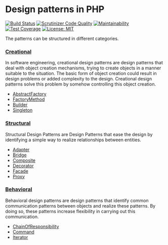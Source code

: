# Design patterns in PHP

[![Build Status](https://travis-ci.org/codenix-sv/design-patterns-php.svg?branch=master)](https://travis-ci.org/codenix-sv/design-patterns-php)
[![Scrutinizer Code Quality](https://scrutinizer-ci.com/g/codenix-sv/design-patterns-php/badges/quality-score.png?b=master)](https://scrutinizer-ci.com/g/codenix-sv/design-patterns-php/?branch=master)
[![Maintainability](https://api.codeclimate.com/v1/badges/29429a3f824e673f144d/maintainability)](https://codeclimate.com/github/codenix-sv/design-patterns-php/maintainability)
[![Test Coverage](https://api.codeclimate.com/v1/badges/29429a3f824e673f144d/test_coverage)](https://codeclimate.com/github/codenix-sv/design-patterns-php/test_coverage)
[![License: MIT](https://img.shields.io/github/license/codenix-sv/design-patterns-php)](https://github.com/codenix-sv/design-patterns-php/blob/master/LICENSE)

The patterns can be structured in different categories.

### [Creational](src/Creational)
In software engineering, creational design patterns are design patterns that
deal with object creation mechanisms, trying to create objects in a manner
suitable to the situation. The basic form of object creation could result in
design problems or added complexity to the design. Creational design patterns
solve this problem by somehow controlling this object creation.

* [AbstractFactory](src/Creational/AbstractFactory)
* [FactoryMethod](src/Creational/FactoryMethod)
* [Builder](src/Creational/Builder)
* [Singleton](src/Creational/Singleton)

### [Structural](src/Structural)
Structural Design Patterns are Design Patterns that ease the 
design by identifying a simple way to realize relationships between entities.

* [Adapter](src/Structural/Adapter)
* [Bridge](src/Structural/Bridge)
* [Composite](src/Structural/Composite)
* [Decorator](src/Structural/Decorator)
* [Facade](src/Structural/Facade)
* [Proxy](src/Structural/Proxy)

### [Behavioral](src/Behavioral)
Behavioral design patterns are design patterns that identify common communication patterns
 between objects and realize these patterns. By doing so, these patterns increase flexibility in carrying out this 
 communication.

* [ChainOfResponsibility](src/Behavioral/ChainOfResponsibility)
* [Command](src/Behavioral/Command)
* [Iterator](src/Behavioral/Iterator)